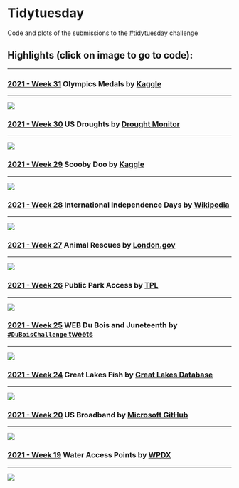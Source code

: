 
# Tidytuesday


Code and plots of the submissions to the [#tidytuesday](https://github.com/rfordatascience/tidytuesday) challenge 


## Highlights (click on image to go to code): <br>
___

### [2021 - Week 31](2021_w31) Olympics Medals by [Kaggle](https://www.kaggle.com/heesoo37/120-years-of-olympic-history-athletes-and-results)
___
<a href="2021_w31"><img src="2021_w31/tidytuesday_2021_w31.png"></a>
	
### [2021 - Week 30](2021_w30) US Droughts by [Drought Monitor](https://droughtmonitor.unl.edu/DmData/DataDownload.aspx)
___
<a href="2021_w30"><img src="2021_w30/tidytuesday_2021_w30.png"></a>
	
### [2021 - Week 29](2021_w29) Scooby Doo by  [Kaggle](https://www.kaggle.com/williamschooleman/scoobydoo-complete)
___
<a href="2021_w29"><img src="2021_w29/tidytuesday_2021_w29.png"></a>
	
	
### [2021 - Week 28](2021_w28) International Independence Days by [Wikipedia](https://en.wikipedia.org/wiki/List_of_national_independence_days)
___
<a href="2021_w28"><img src="2021_w28/tidytuesday_2021_w28.png"></a>
	
### [2021 - Week 27](2021_w27) Animal Rescues by [London.gov](https://data.london.gov.uk/dataset/animal-rescue-incidents-attended-by-lfb)
___
<a href="2021_w27"><img src="2021_w27/tidytuesday_2021_w27.png"></a>
	
### [2021 - Week 26](2021_w26) Public Park Access by [TPL](https://www.tpl.org/parks-and-an-equitable-recovery-parkscore-report)
___
<a href="2021_w26"><img src="2021_w26/tidytuesday_2021_w26.png"></a>
	
### [2021 - Week 25](2021_w25) WEB Du Bois and Juneteenth by [`#DuBoisChallenge` tweets](https://public.tableau.com/app/profile/sekou.tyler/viz/DuBoisChalllenge2021TwitterMetrics/DuBoisChallenge2021TwitterActivity)
___
<a href="2021_w25"><img src="2021_w25/tidytuesday_2021_w25.png"></a>
	
### [2021 - Week 24](2021_w24) Great Lakes Fish by [Great Lakes Database](http://www.glfc.org/great-lakes-databases.php)
___
<a href="2021_w24"><img src="2021_w24/tidytuesday_2021_w24.png"></a>
	
### [2021 - Week 20](2021_w20) US Broadband by [Microsoft GitHub](https://github.com/microsoft/USBroadbandUsagePercentages)
___
<a href="2021_w20"><img src="2021_w20/tidytuesday_2021_w20.png"></a>
	
### [2021 - Week 19](2021_w19) Water Access Points by [WPDX](https://www.waterpointdata.org/)
___
<a href="2021_w19"><img src="2021_w19/tidytuesday_2021_w19.png"></a>



